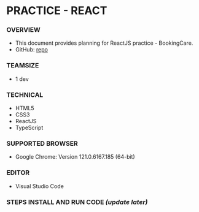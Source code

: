 # PRACTICE - REACT 

### OVERVIEW

- This document provides planning for ReactJS practice - BookingCare.
- GitHub: [repo](https://github.com/TranLeKhanhDuyen/intern-agility/tree/feat/practice-react)

### TEAMSIZE

- 1 dev

### TECHNICAL

- HTML5
- CSS3
- ReactJS
- TypeScript

### SUPPORTED BROWSER

- Google Chrome: Version 121.0.6167.185 
 (64-bit)

### EDITOR

- Visual Studio Code


### STEPS INSTALL AND RUN CODE *(update later)*
